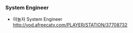 ### System Engineer

* 야놀자 System Engineer</br>
http://vod.afreecatv.com/PLAYER/STATION/37708732</br>
